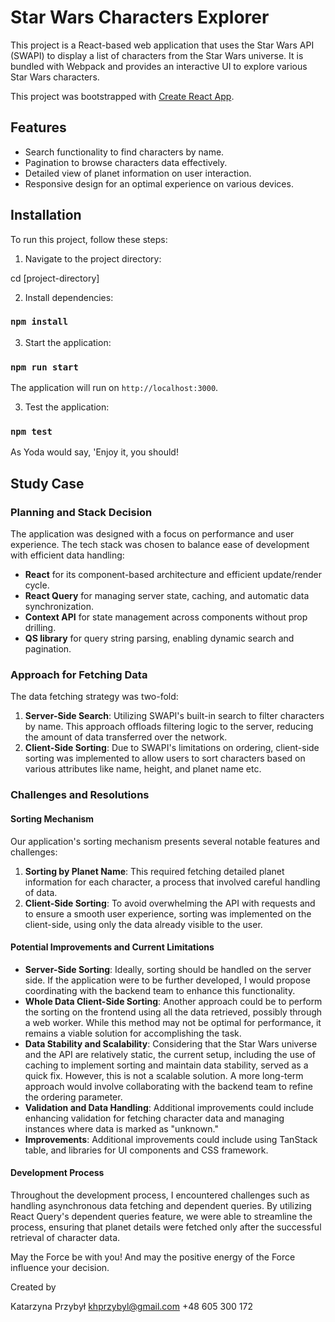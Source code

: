 
# Star Wars Characters Explorer

This project is a React-based web application that uses the Star Wars API (SWAPI) to display a list of characters from the Star Wars universe. It is bundled with Webpack and provides an interactive UI to explore various Star Wars characters.

This project was bootstrapped with [Create React App](https://github.com/facebook/create-react-app).

## Features
- Search functionality to find characters by name.
- Pagination to browse characters data effectively.
- Detailed view of planet information on user interaction.
- Responsive design for an optimal experience on various devices.

## Installation

To run this project, follow these steps:

1. Navigate to the project directory:

cd [project-directory]

2. Install dependencies:

### `npm install`

3. Start the application:

### `npm run start`

The application will run on `http://localhost:3000`.

3. Test the application:

### `npm test`



As Yoda would say, 'Enjoy it, you should!



## Study Case

### Planning and Stack Decision
The application was designed with a focus on performance and user experience. The tech stack was chosen to balance ease of development with efficient data handling:
- **React** for its component-based architecture and efficient update/render cycle.
- **React Query** for managing server state, caching, and automatic data synchronization.
- **Context API** for state management across components without prop drilling.
- **QS library** for query string parsing, enabling dynamic search and pagination.

### Approach for Fetching Data
The data fetching strategy was two-fold:
1. **Server-Side Search**: Utilizing SWAPI's built-in search to filter characters by name. This approach offloads filtering logic to the server, reducing the amount of data transferred over the network.
2. **Client-Side Sorting**: Due to SWAPI's limitations on ordering, client-side sorting was implemented to allow users to sort characters based on various attributes like name, height, and planet name etc.

### Challenges and Resolutions

#### Sorting Mechanism
Our application's sorting mechanism presents several notable features and challenges:
1. **Sorting by Planet Name**: This required fetching detailed planet information for each character, a process that involved careful handling of data.
2. **Client-Side Sorting**: To avoid overwhelming the API with requests and to ensure a smooth user experience, sorting was implemented on the client-side, using only the data already visible to the user.

#### Potential Improvements and Current Limitations
- **Server-Side Sorting**: Ideally, sorting should be handled on the server side. If the application were to be further developed, I would propose coordinating with the backend team to enhance this functionality. 
- **Whole Data Client-Side Sorting**: Another approach could be to perform the sorting on the frontend using all the data retrieved, possibly through a web worker. While this method may not be optimal for performance, it remains a viable solution for accomplishing the task.
- **Data Stability and Scalability**: Considering that the Star Wars universe and the API are relatively static, the current setup, including the use of caching to implement sorting and maintain data stability, served as a quick fix. However, this is not a scalable solution. A more long-term approach would involve collaborating with the backend team to refine the ordering parameter.
- **Validation and Data Handling**: Additional improvements could include enhancing validation for fetching character data and managing instances where data is marked as "unknown."
- **Improvements**: Additional improvements could include using TanStack table, and libraries for UI components and CSS framework.

#### Development Process
Throughout the development process, I encountered challenges such as handling asynchronous data fetching and dependent queries. 
By utilizing React Query's dependent queries feature, we were able to streamline the process, ensuring that planet details were 
fetched only after the successful retrieval of character data.


May the Force be with you! And may the positive energy of the Force influence your decision.



Created by 

Katarzyna Przybył 
khprzybyl@gmail.com
+48 605 300 172
